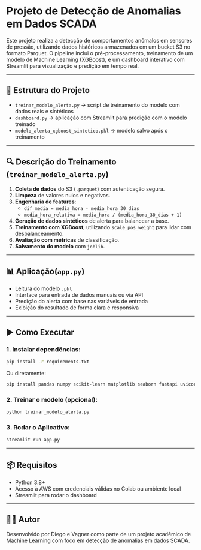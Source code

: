 # Projeto de Detecção de Anomalias em Dados SCADA

Este projeto realiza a detecção de comportamentos anômalos em sensores de pressão, utilizando dados históricos armazenados em um bucket S3 no formato Parquet. O pipeline inclui o pré-processamento, treinamento de um modelo de Machine Learning (XGBoost), e um dashboard interativo com Streamlit para visualização e predição em tempo real.

---

## 📁 Estrutura do Projeto

- `treinar_modelo_alerta.py` → script de treinamento do modelo com dados reais e sintéticos
- `dashboard.py` → aplicação com Streamlit para predição com o modelo treinado
- `modelo_alerta_xgboost_sintetico.pkl` → modelo salvo após o treinamento

---

## 🔍 Descrição do Treinamento (`treinar_modelo_alerta.py`)

1. **Coleta de dados** do S3 (`.parquet`) com autenticação segura.
2. **Limpeza** de valores nulos e negativos.
3. **Engenharia de features**:
   - `dif_media = media_hora - media_hora_30_dias`
   - `media_hora_relativa = media_hora / (media_hora_30_dias + 1)`
4. **Geração de dados sintéticos** de alerta para balancear a base.
5. **Treinamento com XGBoost**, utilizando `scale_pos_weight` para lidar com desbalanceamento.
6. **Avaliação com métricas** de classificação.
7. **Salvamento do modelo** com `joblib`.

---

## 📊 Aplicação(`app.py`)

- Leitura do modelo `.pkl`
- Interface para entrada de dados manuais ou via API
- Predição do alerta com base nas variáveis de entrada
- Exibição do resultado de forma clara e responsiva

---

## ▶️ Como Executar

### 1. Instalar dependências:

```bash
pip install -r requirements.txt
```

Ou diretamente:

```bash
pip install pandas numpy scikit-learn matplotlib seaborn fastapi uvicorn joblib streamlit imbalanced-learn s3fs pyarrow xgboost
```

### 2. Treinar o modelo (opcional):

```bash
python treinar_modelo_alerta.py
```

### 3. Rodar o Aplicativo:

```bash
streamlit run app.py
```

---

## 📦 Requisitos

- Python 3.8+
- Acesso à AWS com credenciais válidas no Colab ou ambiente local
- Streamlit para rodar o dashboard

---

## 👨‍💻 Autor

Desenvolvido por Diego e Vagner como parte de um projeto acadêmico de Machine Learning com foco em detecção de anomalias em dados SCADA.
